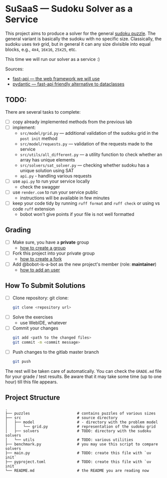# SuSaaS — Sudoku Solver as a Service

This project aims to produce a solver for the general [sudoku puzzle](https://en.wikipedia.org/wiki/Sudoku). The general variant is basically the sudoku with no specific size. Classically, the sudoku uses `9`x`9` grid, but in general it can any size divisible into equal blocks, e.g., `4`x`4`, `16`x`16`, `25`x`25`, etc.

This time we will run our solver as a service :)

Sources:
- [fast-api — the web framework we will use](https://fastapi.tiangolo.com/)
- [pydantic — fast-api friendly alternative to dataclasses](https://docs.pydantic.dev/latest/)

## TODO: 

There are several tasks to complete:
- [ ] copy already implemented methods from the previous lab
- [ ] implement:
    - `src/model/grid.py` — additional validation of the sudoku grid in the `post init` method
    - `src/model/requests.py` — validation of the requests made to the service
    - `src/utils/all_different.py` — a utility function to check whether an array has unique elements
    - `src/solvers/sat_solver.py` — checking whether sudoku has a unique solution using SAT
    - `api.py` - handling various requests
- [ ] use `api.py` to run your service locally
    - check the swagger
- [ ] use `render.com` to run your service public
    - instructions will be available in few minutes
- [ ] keep your code tidy by running `ruff format` and `ruff check` or using vs code `ruff` extension
    - bobot won't give points if your file is not well formatted 


## Grading

* [ ] Make sure, you have a **private** group
  * [how to create a group](https://docs.gitlab.com/ee/user/group/#create-a-group)
* [ ] Fork this project into your private group
  * [how to create a fork](https://docs.gitlab.com/ee/user/project/repository/forking_workflow.html#creating-a-fork)
* [ ] Add @bobot-is-a-bot as the new project's member (role: **maintainer**)
  * [how to add an user](https://docs.gitlab.com/ee/user/project/members/index.html#add-a-user)

## How To Submit Solutions

* [ ] Clone repository: git clone:
    ```bash
    git clone <repository url>
    ```
* [ ] Solve the exercises
    * use WebIDE, whatever
* [ ] Commit your changes
    ```bash
    git add <path to the changed files>
    git commit -m <commit message>
    ```
* [ ] Push changes to the gitlab master branch
    ```bash
    git push 
    ```

The rest will be taken care of automatically. You can check the `GRADE.md` file for your grade / test results. Be aware that it may take some time (up to one hour) till this file appears.

## Project Structure

    .
    ├── puzzles                     # contains puzzles of various sizes
    ├── src                         # source directory
    │   ├── model                   # - directory with the problem model 
    │   │   └── grid.py             # representation of the sudoku grid
    │   ├── solvers                 # TODO: directory with the sudoku solvers
    │   └── utils                   # TODO: various utilities              
    ├── benchmark.py                # you may use this script to compare solvers
    ├── main.py                     # TODO: create this file with `uv init`
    ├── pyproject.toml              # TODO: create this file with `uv init`
    └── README.md                   # the README you are reading now

